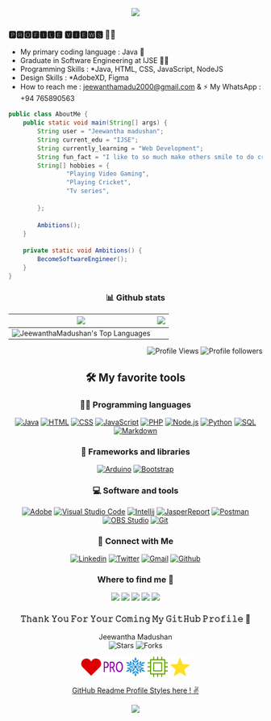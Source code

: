 <p align="center">
  <img src="https://readme-typing-svg.herokuapp.com?color=%2364F74E&center=true&vCenter=true&width=440&height=45&lines=Hi%2C+I'm+Jeewantha+Madushan;Software+Engineer+Student;And+an+Open+Source+Supporter">
</p >

### 🅿🆁🅾🅵🅸🅻🅴 🆅🅸🅴🆆🆂 🕵️‍♂️
- My primary coding language : Java 🧒
- Graduate in Software Engineering at IJSE 👨‍🎓
- Programming Skills : *Java, HTML, CSS, JavaScript, NodeJS
- Design Skills : *AdobeXD, Figma
- How to reach me : jeewanthamadu2000@gmail.com & ⚡ My WhatsApp : +94 765890563

```java
public class AboutMe {
    public static void main(String[] args) {
        String user = "Jeewantha madushan";
        String current_edu = "IJSE";
        String currently_learning = "Web Development";
        String fun_fact = "I like to so much make others smile to do crazy things";
        String[] hobbies = {
                "Playing Video Gaming",
                "Playing Cricket",
                "Tv series",
                
        };

        Ambitions();
    }

    private static void Ambitions() {
        BecomeSoftwareEngineer();
    }
}
```
<h3 align="center">📊 Github stats</h3>

<img src="https://github-readme-stats.vercel.app/api?username=jeewanthamadu&&show_icons=true&count_private=true&theme=blue-green&hide_border=true">|<img src="https://github-readme-streak-stats.herokuapp.com?user=jeewanthamadu&theme=github-dark&hide_border=true&date_format=%5BY%20%5DM%20j&background=081F8D15"/>
|---|---|
<img alt="JeewanthaMadushan's Top Languages" src="https://github-readme-stats.vercel.app/api/top-langs/?username=jeewanthamadu&langs_count=8&layout=compact&theme=react&hide_border=true&bg_color=1F222E&title_color=F85D7F&icon_color=F8D866&hide=Jupyter%20Notebook" height="192px"/>|

<p align="Right">
  <img alt="Profile Views" src="https://komarev.com/ghpvc/?username=jeewanthamadu&color=brightgreen">
  <img alt="Profile followers" src="https://img.shields.io/github/followers/jeewanthamadu">
</p>
<h2 align="center">🛠️ My favorite tools</h2>

<h3 align="center">👨‍💻 Programming languages</h3>

<p align="center">
  <a href="https://github.com/search?q=user%jeewanthamadu+language%3Ajava"><img alt="Java" src="https://img.shields.io/badge/Java-007396.svg?logo=java&logoColor=white"></a>
  <a href="https://github.com/search?q=user%jeewanthamadu+language%3Ahtml"><img alt="HTML" src="https://img.shields.io/badge/HTML-E34F26.svg?logo=html5&logoColor=white"></a>
  <a href="https://github.com/search?q=user%jeewanthamadu+language%3Acss"><img alt="CSS" src="https://img.shields.io/badge/CSS-1572B6.svg?logo=css3&logoColor=white"></a>
  <a href="https://github.com/search?q=user%jeewanthamadu+language%3Ajavascript"><img alt="JavaScript" src="https://img.shields.io/badge/JavaScript-F7DF1E.svg?logo=javascript&logoColor=black"></a>
  <a href="https://github.com/search?q=user%jeewanthamadu+language%3Aphp"><img alt="PHP" src="https://img.shields.io/badge/PHP-777BB4.svg?logo=php&logoColor=white"></a>
  <a href="https://github.com/search?q=user%jeewanthamadu+language%3Ajavascript"><img alt="Node.js" src="https://img.shields.io/badge/Node.js-43853D.svg?logo=node.js&logoColor=white"></a>
  <a href="https://github.com/search?q=user%jeewanthamadu+language%3Apython"><img alt="Python" src="https://img.shields.io/badge/Python-14354C.svg?logo=python&logoColor=white"></a>
  <a href="https://github.com/search?q=user%jeewanthamadu+language%3Asql"><img alt="SQL" src="https://custom-icon-badges.herokuapp.com/badge/SQL-025E8C.svg?logo=database&logoColor=white"></a>
  <a href="https://github.com/search?q=user%jeewanthamadu+language%3Amarkdown"><img alt="Markdown" src="https://img.shields.io/badge/Markdown-000000.svg?logo=markdown&logoColor=white"></a>

</p>
<h3 align="center">🧰 Frameworks and libraries</h3>
<p align="center">
 <a href="#"><img alt="Arduino" src="https://img.shields.io/badge/-Arduino-00979D?logo=Arduino&logoColor=white"></a>
  <a href="#"><img alt="Bootstrap" src="https://img.shields.io/badge/Bootstrap-7952B3.svg?logo=bootstrap&logoColor=white"></a>

</p>
<h3 align="center">💻 Software and tools</h3>

<p align="center">
  <a href="#"><img alt="Adobe" src="https://img.shields.io/badge/Adobe-FF0000.svg?logo=adobe&logoColor=white"></a>
  <a href="#"><img alt="Visual Studio Code" src="https://img.shields.io/badge/Visual%20Studio%20Code-0078d7.svg?logo=visual-studio-code&logoColor=white"></a>
	<a href="#"><img alt="Intellij" src="https://img.shields.io/badge/IntelliJ&nbsp;IDEA-021B37.svg?logo=intellij-idea&logoColor=white"></a>
  <a href="#"><img alt="JasperReport" src="https://custom-icon-badges.herokuapp.com/badge/-Jasper%20Report-4A8CCA"></a>
  <a href="#"><img alt="Postman" src="https://img.shields.io/badge/Postman-FF6C37?logo=postman&logoColor=white"></a>
  <a href="#"><img alt="OBS Studio" src="https://img.shields.io/badge/-OBS%20Studio-302E31?logo=obs-studio&logoColor=white"></a>
  <a href="#"><img alt="Git" src="https://img.shields.io/badge/Git-F05033.svg?logo=git&logoColor=white"></a>

</p>
<h3 align="center">🔗 Connect with Me</h3>

<p align="center">
  <a href="https://www.linkedin.com/in/jeewantha-madushan-123779224/"><img alt="Linkedin" title="Jeewantha Madushan Linkedin" src="https://img.shields.io/badge/LinkedIn-0077B5?style=for-the-badge&logo=linkedin&logoColor=white"></a>
  <a href="https://twitter.com/57Madushan"><img alt="Twitter" title="Jeewantha Madushan Twitter" src="https://img.shields.io/badge/Twitter-1DA1F2?style=for-the-badge&logo=twitter&logoColor=white"></a>
  <a href="mailto:jeewanthamadu2000@gmail.com"><img alt="Gmail" title="Jeewantha Madushan Gmail" src="https://img.shields.io/badge/Gmail-D14836?style=for-the-badge&logo=gmail&logoColor=white"></a>
  <a href="https://github.com/jeewanthamadu?tab=followers"><img alt="Github" title="Jeewantha Madushan Github" src="https://img.shields.io/badge/GitHub-320021?style=for-the-badge&logo=github&logoColor=white"></a>
</p>

<h3 align="center">
Where to find me 🤙
</h3>
<div align="center">

[<img height="25" src = "https://img.shields.io/badge/Facebook-00614A.svg?&style=for-the-badge&logo=facebook&logoColor=white">][Facebook]
[<img height="25" src = "https://img.shields.io/badge/Whatsapp-00614A.svg?&style=for-the-badge&logo=WhatsApp&logoColor=white">][WhatsApp]
[<img height="25" src = "https://img.shields.io/badge/twitter-00614A.svg?&style=for-the-badge&logo=twitter&logoColor=white">][Twitter]
[<img height="25" src = "https://img.shields.io/badge/instragram-00614A.svg?&style=for-the-badge&logo=instagram&logoColor=white">][Instagram]
[<img height="25" src = "https://img.shields.io/badge/telegram-00614A.svg?&style=for-the-badge&logo=telegram&logoColor=white">][Telegram]


</div>



[Facebook]: https://www.facebook.com/jeewantha.madushan.750/
[WhatsApp]: https://wa.me/0765890563
[Twitter]: https://twitter.com/57Madushan
[Instagram]: https://www.instagram.com/_jeewantha_madushan_/
[Telegram]:https://web.telegram.org/k/

<h3 align="center">𝚃𝚑𝚊𝚗𝚔 𝚈𝚘𝚞 𝙵𝚘𝚛 𝚈𝚘𝚞𝚛 𝙲𝚘𝚖𝚒𝚗𝚐 𝙼𝚢 𝙶𝚒𝚝𝙷𝚞𝚋 𝙿𝚛𝚘𝚏𝚒𝚕𝚎 🤝</h3>
<p align="center">Jeewantha Madushan<br>
<img alt="Stars" src="https://img.shields.io/github/stars/jeewanthaMadu/jeewanthaMadu?style=flat-square&labelColor=343b41"/>
<img alt="Forks" src="https://img.shields.io/github/forks/jeewanthaMadu/jeewanthaMadu?style=flat-square&labelColor=343b41"/>
</p>

<p align="center">
<a href='https://docs.github.com/en/github/supporting-the-open-source-community-with-github-sponsors'><img src='https://raw.githubusercontent.com/acervenky/animated-github-badges/master/assets/sponsorbadge.gif' width='40' height='40'></a> 
<a href='https://github.com/pricing'><img src='https://raw.githubusercontent.com/acervenky/animated-github-badges/master/assets/pro.gif' width='40' height='40'></a>
<a href='https://archiveprogram.github.com/'><img src='https://raw.githubusercontent.com/acervenky/animated-github-badges/master/assets/acbadge.gif' width='40' height='40'></a>
<a href='https://docs.github.com/en/developers'><img src='https://raw.githubusercontent.com/acervenky/animated-github-badges/master/assets/devbadge.gif' width='40' height='40'></a>
<a href='https://stars.github.com/'><img src='https://raw.githubusercontent.com/acervenky/animated-github-badges/master/assets/starbadge.gif' width='40' height='40'></a>
</p>

<p align="center">
<a href="https://github.com/jeewanthmadu/Readme-File-Styles">
GitHub Readme Profile Styles here ! ✌
</a>
</p>

<p align="center">
  <img src="https://capsule-render.vercel.app/api?type=waving&color=gradient&height=80&section=footer"/>
</p>

